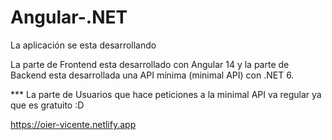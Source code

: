# Angular-.NET

La aplicación se esta desarrollando

La parte de Frontend esta desarrollado con Angular 14 y la parte de Backend esta desarrollada una API mínima (minimal API) con .NET 6.

*** La parte de Usuarios que hace peticiones a la minimal API va regular ya que es gratuito :D

https://oier-vicente.netlify.app

